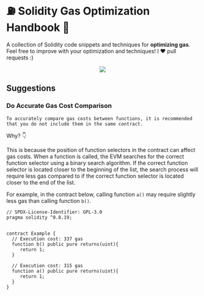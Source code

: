 # ⛽ Solidity Gas Optimization Handbook 📔

A collection of Solidity code snippets and techniques for **optimizing gas**. Feel free to improve with your optimization and techniques! I ❤️ pull requests :)

<p align="center">
  <img src="https://github.com/ROOTBABU/solidity-gas-optimization-handbook/blob/main/images/banner.png">
</p>

## Suggestions

### Do Accurate Gas Cost Comparison

`To accurately compare gas costs between functions, it is recommended that you do not include them in the same contract.`

Why? 👇

This is because the position of function selectors in the contract can affect gas costs. When a function is called, the EVM searches for the correct function selector using a binary search algorithm. If the correct function selector is located closer to the beginning of the list, the search process will require less gas compared to if the correct function selector is located closer to the end of the list.

For example, in the contract below, calling function `a()` may require slightly less gas than calling function `b()`.

```sol
// SPDX-License-Identifier: GPL-3.0
pragma solidity ^0.8.19;


contract Example {
  // Execution cost: 337 gas 
  function b() public pure returns(uint){
     return 1;
  }

  // Execution cost: 315 gas 
  function a() public pure returns(uint){
     return 1;
  }
}
```
